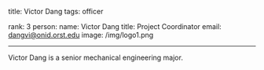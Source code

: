 title: Victor Dang
tags: officer

rank: 3
person:
    name: Victor Dang
    title: Project Coordinator
    email: dangvi@onid.orst.edu
    image: /img/logo1.png

---

Victor Dang is a senior mechanical engineering major.
